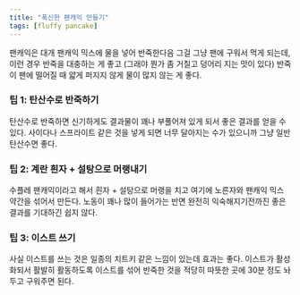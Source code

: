 ```yaml
---
title: "폭신한 팬캐익 만들기"
tags: [fluffy pancake]
---
```


팬캐익은 대개 팬캐익 믹스에 물을 넣어 반죽한다음 그걸 그냥 팬에 구워서 먹게 되는데, 이런 경우 반죽을 대충하는 게 좋고 (그래야 뭔가 좀 거칠고 덩어리 지는 맛이 있다) 반죽이 팬에 떨어질 때 얇게 퍼지지 않게 물이 많지 않는 게 좋다.

### 팁 1: 탄산수로 반죽하기

탄산수로 반죽하면 신기하게도 결과물이 꽤나 부풀어져 있게 되서 좋은 결과를 얻을 수 있다. 사이다나 스프라이트 같은 것을 넣게 되면 너무 달아지는 수가 있으니까 그냥 일반 탄산수면 좋다.

### 팁 2: 계란 흰자 + 설탕으로 머랭내기

수플레 팬캐익이라고 해서 흰자 + 설탕으로 머랭을 치고 여기에 노른자와 팬캐익 믹스 약간을 섞어서 만든다. 노동이 꽤나 많이 들어가는 반면 완전히 익숙해지기전까진 좋은 결과를 기대하긴 쉽지 않다.

### 팁 3: 이스트 쓰기

사실 이스트를 쓰는 것은 일종의 치트키 같은 느낌이 있는데 효과는 좋다. 이스트가 활성화되서 활발히 활동하도록 이스트를 섞어 반죽한 것을 적당히 따뜻한 곳에 30분 정도 놔두고 구워주면 된다.

